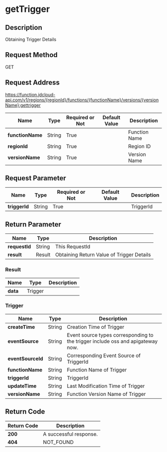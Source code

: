 # getTrigger


## Description
Obtaining Trigger Details

## Request Method
GET

## Request Address
https://function.jdcloud-api.com/v1/regions/{regionId}/functions/{functionName}/versions/{versionName}:gettrigger

|Name|Type|Required or Not|Default Value|Description|
|---|---|---|---|---|
|**functionName**|String|True| |Function Name|
|**regionId**|String|True| |Region ID|
|**versionName**|String|True| |Version Name|

## Request Parameter
|Name|Type|Required or Not|Default Value|Description|
|---|---|---|---|---|
|**triggerId**|String|True| |TriggerId|


## Return Parameter
|Name|Type|Description|
|---|---|---|
|**requestId**|String|This RequestId|
|**result**|Result|Obtaining Return Value of Trigger Details|

### Result
|Name|Type|Description|
|---|---|---|
|**data**|Trigger| |
### Trigger
|Name|Type|Description|
|---|---|---|
|**createTime**|String|Creation Time of Trigger|
|**eventSource**|String|Event source types corresponding to the trigger include oss and apigateway now.|
|**eventSourceId**|String|Corresponding Event Source of TriggerId|
|**functionName**|String|Function Name of Trigger|
|**triggerId**|String|TriggerId|
|**updateTime**|String|Last Modification Time of Trigger|
|**versionName**|String|Function Version Name of Trigger|

## Return Code
|Return Code|Description|
|---|---|
|**200**|A successful response.|
|**404**|NOT_FOUND|
